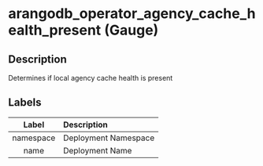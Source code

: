 # arangodb_operator_agency_cache_health_present (Gauge)

## Description

Determines if local agency cache health is present

## Labels

|   Label   | Description          |
|:---------:|:---------------------|
| namespace | Deployment Namespace |
|   name    | Deployment Name      |
